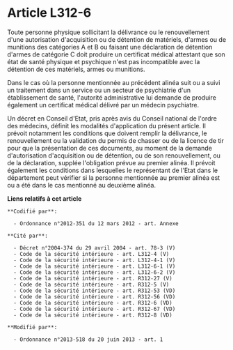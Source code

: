 # Article L312-6

Toute personne physique sollicitant la délivrance ou le renouvellement d'une autorisation d'acquisition ou de détention de
matériels, d'armes ou de munitions des catégories A et B ou faisant une déclaration de détention d'armes de catégorie C doit
produire un certificat médical attestant que son état de santé physique et psychique n'est pas incompatible avec la détention
de ces matériels, armes ou munitions. 

Dans le cas où la personne mentionnée au précédent alinéa suit ou a suivi un traitement dans un service ou un secteur de
psychiatrie d'un établissement de santé, l'autorité administrative lui demande de produire également un certificat médical
délivré par un médecin psychiatre. 

Un décret en Conseil d'Etat, pris après avis du Conseil national de l'ordre des médecins, définit les modalités d'application
du présent article. Il prévoit notamment les conditions que doivent remplir la délivrance, le renouvellement ou la validation
du permis de chasser ou de la licence de tir pour que la présentation de ces documents, au moment de la demande
d'autorisation d'acquisition ou de détention, ou de son renouvellement, ou de la déclaration, supplée l'obligation prévue au
premier alinéa. Il prévoit également les conditions dans lesquelles le représentant de l'Etat dans le département peut
vérifier si la personne mentionnée au premier alinéa est ou a été dans le cas mentionné au deuxième alinéa.

**Liens relatifs à cet article**

	**Codifié par**:

	  - Ordonnance n°2012-351 du 12 mars 2012 - art. Annexe

	**Cité par**:

	  - Décret n°2004-374 du 29 avril 2004 - art. 78-3 (V)
	  - Code de la sécurité intérieure - art. L312-4 (V)
	  - Code de la sécurité intérieure - art. L312-4-1 (V)
	  - Code de la sécurité intérieure - art. L312-6-1 (V)
	  - Code de la sécurité intérieure - art. L312-6-2 (V)
	  - Code de la sécurité intérieure - art. R312-27 (V)
	  - Code de la sécurité intérieure - art. R312-5 (V)
	  - Code de la sécurité intérieure - art. R312-53 (VD)
	  - Code de la sécurité intérieure - art. R312-56 (VD)
	  - Code de la sécurité intérieure - art. R312-6 (VD)
	  - Code de la sécurité intérieure - art. R312-67 (VD)
	  - Code de la sécurité intérieure - art. R312-8 (VD)

	**Modifié par**:

	  - Ordonnance n°2013-518 du 20 juin 2013 - art. 1
